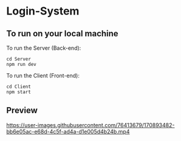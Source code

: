 # Login-System

## To run on your local machine

To run the Server (Back-end):
```
cd Server
npm run dev
```

To run the Client (Front-end):
```
cd Client
npm start
```

## Preview
https://user-images.githubusercontent.com/76413679/170893482-bb6e05ac-e68d-4c5f-ad4a-d1e005d4b24b.mp4
